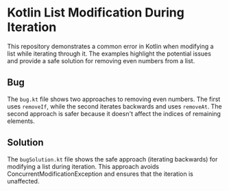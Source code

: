 # Kotlin List Modification During Iteration

This repository demonstrates a common error in Kotlin when modifying a list while iterating through it.  The examples highlight the potential issues and provide a safe solution for removing even numbers from a list.

## Bug

The `bug.kt` file shows two approaches to removing even numbers. The first uses `removeIf`, while the second iterates backwards and uses `removeAt`. The second approach is safer because it doesn't affect the indices of remaining elements.

## Solution

The `bugSolution.kt` file shows the safe approach (iterating backwards) for modifying a list during iteration. This approach avoids ConcurrentModificationException and ensures that the iteration is unaffected.